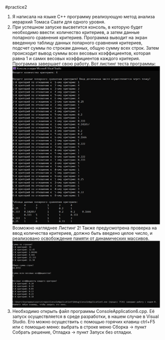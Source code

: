 #practice2
1. Я написала на языке С++ программу реализующую метод анализа иерархий Томаса Саати для одного уровня.
2. При успешном запуске высветится консоль, в которую будет необходимо ввести: количество критериев, а затем данные попарного сравнения критериев. Программа выводит на экран          введенную таблицу данных попарного сравнения критериев, подсчет суммы по строкам данных, общую сумму всех строк. Затем происходит вывод суммы всех весовых коэффициентов,          которая равна 1 и самих весовых коэффициентов каждого критерия. Программа завершает свою работу.
   Вот листинг теста программы:
   ![Alt-текст](practice2/1.jpg "1")
   Возможно нагляднее Листинг 2!
   Также предусмотрена проверка на ввод количества критериев, должно быть введено целое число, и реализовано освобождение памяти от динамических массивов.
   ![Alt-текст](practice2/2.jpg "2")
3. Необходимо открыть файл программы ConsoleApplication6.cpp. Её запуск  осуществляется в среде разработки, в нашем случае в Visual Studio. Его можно осуществить с помощью горячих    клавиш ctrl+F5 или с помощью меню: выбрать в строке    меню Сборка -> пункт Собрать решение, Отладка -> пункт Запуск без отладки. 
